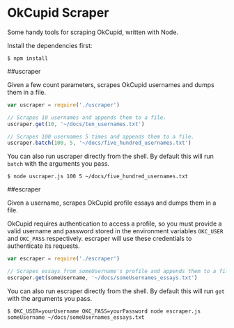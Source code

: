 OkCupid Scraper
===============

Some handy tools for scraping OkCupid, written with Node.

Install the dependencies first:

```shell
$ npm install
```

##uscraper

Given a few count parameters, scrapes OkCupid usernames and dumps them in a file. 

```javascript
var uscraper = require('./uscraper')

// Scrapes 10 usernames and appends them to a file.
uscraper.get(10, '~/docs/ten_usernames.txt')

// Scrapes 100 usernames 5 times and appends them to a file.
uscraper.batch(100, 5, '~/docs/five_hundred_usernames.txt')
```

You can also run uscraper directly from the shell. By default this will run `batch` with the arguments you pass.

```shell
$ node uscraper.js 100 5 ~/docs/five_hundred_usernames.txt
```
##escraper

Given a username, scrapes OkCupid profile essays and dumps them in a file.

OkCupid requires authentication to access a profile, so you must provide a valid username and password stored in the environment variables `OKC_USER` and `OKC_PASS` respectively. escraper will use these credentials to authenticate its requests.

```javascript
var escraper = require('./escraper')

// Scrapes essays from someUsername's profile and appends them to a file.
escraper.get(someUsername, '~/docs/someUsernames_essays.txt')
```

You can also run escraper directly from the shell. By default this will run `get` with the arguments you pass.

```shell
$ OKC_USER=yourUsername OKC_PASS=yourPassword node escraper.js someUsername ~/docs/someUsernames_essays.txt
```
